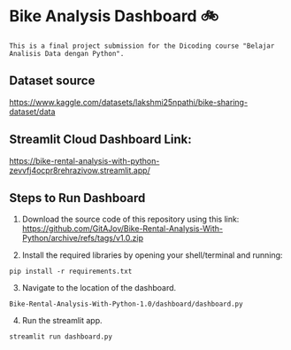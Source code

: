 # Bike Analysis Dashboard 🚲 
``` 
This is a final project submission for the Dicoding course "Belajar Analisis Data dengan Python". 
```

## Dataset source
https://www.kaggle.com/datasets/lakshmi25npathi/bike-sharing-dataset/data


## Streamlit Cloud Dashboard Link:
https://bike-rental-analysis-with-python-zevvfj4ocpr8rehrazivow.streamlit.app/


## Steps to Run Dashboard
1. Download the source code of this repository using this link:
https://github.com/GitAJov/Bike-Rental-Analysis-With-Python/archive/refs/tags/v1.0.zip

2. Install the required libraries by opening your shell/terminal and running: 
```shell
pip install -r requirements.txt
```

3. Navigate to the location of the dashboard. 
```shell
Bike-Rental-Analysis-With-Python-1.0/dashboard/dashboard.py
```

4. Run the streamlit app.
```shell 
streamlit run dashboard.py
```